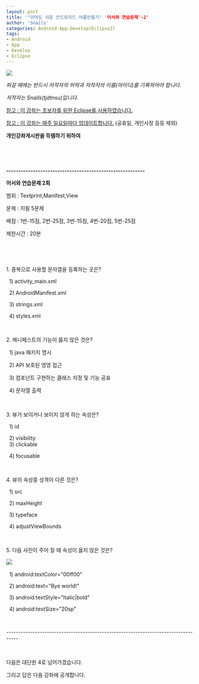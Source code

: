 ```yaml
---
layout: post
title: '"아마도 쉬운 안드로이드 어플만들기" '어서와 연습문제'-2'
author: 'Snails'
categories: Android-App-Develop(Eclipse2)
tags:
- Android
- App
- Develop
- Eclipse
---
```



<script> location.href='https://cafe.naver.com/develoid/274107' ; </script>

<b></b><p><b><i><img src="https://dthumb-phinf.pstatic.net/?src=%22http%3A%2F%2Fpostfiles3.naver.net%2F20130523_178%2Ftjdtnsu_1369283538974akCh1_JPEG%2Fand.jpg%3Ftype%3Dw2%22&amp;type=cafe_wa740"></i></b></p><p><i>퍼갈 때에는 반드시 저작자의 허락과 저작자의 이름(아이디)를 기록하어야 합니다.</i></p><p><i>저작자는 Snails(tjdtnsu)입니다.</i></p><p><u>참고 : 이 강좌는 초보자를 위한 Eclipse를 사용하였습니다.</u></p><p><u>참고 : 이 강좌는 매주 일요일마다 업데이트합니다.</u> (공휴일, 개인사정 등등 제외)</p><p><span><strong><span>개인강좌게시판을 득템하기 위하여</span></strong></span><span>&nbsp;</span></p><div></div><p></p><p>&nbsp;</p><p>&nbsp;</p><p><b>---------------------------------------------------------</b></p><p><b>어서와 연습문제 2회</b></p><p>범위 : Textprint,Manifest,View</p><p>문제 : 지필 5문제</p><p>배점 : 1번-15점, 2번-25점, 3번-15점, 4번-20점, 5번-25점</p><p>제한시간 : 20분</p><p>&nbsp;</p><p>&nbsp;</p><p>1. 중복으로 사용할 문자열을 등록하는 곳은?</p><p>&nbsp; 1) activity_main.xml</p><p>&nbsp; 2) AndroidManifest.xml</p><p>&nbsp; 3) strings.xml</p><p>&nbsp; 4)&nbsp;styles.xml</p><p>&nbsp;</p><p>2. 메니페스트의 기능이 옳지 않은 것은?</p><p>&nbsp; 1) java 패키지 명시</p><div>&nbsp; 2) API 보호된 영영 접근</div><p>&nbsp; 3) 컴포넌트 구현하는 클래스 지정 및 기능 공표</p><div>&nbsp; 4) 문자열 출력</div><p>&nbsp;</p><p>3. 뷰가 보이거나 보이지 않게 하는 속성은?</p><p>&nbsp; 1) id</p><div>&nbsp; 2) visibility</div><div>&nbsp; 3) <span>clickable</span></div><span><p>&nbsp; 4) focusable</p></span><p><span></span>&nbsp;</p><p><span>4. 뷰의 속성중 성격이 다른 것은?</span></p><span><p>&nbsp; 1) src</p></span><span><p>&nbsp; 2) maxHeight</p></span><span><div>&nbsp; 3) typeface</div></span><span><p>&nbsp; 4) adjustViewBounds</p></span><p><span></span>&nbsp;</p><p><span>5. 다음 사진이 주어 질 때 속성이 옳지 않은 것은?</span>&nbsp;</p><p><span><img src="https://dthumb-phinf.pstatic.net/?src=%22http%3A%2F%2Fblogfiles.naver.net%2F20130707_198%2Ftjdtnsu_1373178936897hzKNB_PNG%2F%25C1%25A6%25B8%25F1_%25BE%25F8%25C0%25BD.png%22&amp;type=cafe_wa740"></span>&nbsp;</p><span><p>&nbsp; 1) android:textColor="00ff00"</p></span><span><p>&nbsp; 2) android:text="Bye world!"</p></span><span><div>&nbsp; 3) android:textStyle="Italic|bold"</div></span><span><p>&nbsp; 4) android:textSize="20sp"</p></span><p>&nbsp;</p><p>-----------------------------------------------------------------------------------</p><p>&nbsp;</p><p>다음은 대단원 4로 넘어가겠습니다. </p><p>그리고 답은 다음 강좌에 공개합니다.</p><p>&nbsp;</p><!-- Not Allowed Attribute Filtered ( se2_tbl_template="8") -->
